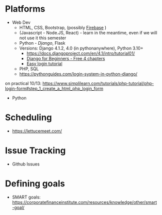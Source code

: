 # Platforms
- Web Dev
	-  HTML, CSS, Bootstrap, (possibly [Firebase](https://github.com/firebase/firebaseui-web) )
	- (Javascript - Node.JS, React) - learn in the meantime, even if we will not use it this semester
	- Python - *Django*, Flask
	- Versions: Django 4.1.2, 4.0 (in pythonanywhere), Python 3.10+
		- https://docs.djangoproject.com/en/4.1/intro/tutorial01/
		- [Django for Beginners - Free 4 chapters](https://djangoforbeginners.com/introduction/)
		- [Easy login tutorial](https://learndjango.com/tutorials/django-login-and-logout-tutorial)
	- PHP, SQL
	- https://pythonguides.com/login-system-in-python-django/

on practical 10/13: https://www.simplilearn.com/tutorials/php-tutorial/php-login-form#step_1_create_a_html_php_login_form
- Python

# Scheduling
- https://lettucemeet.com/

# Issue Tracking
- Github Issues


# Defining goals
- SMART goals: https://corporatefinanceinstitute.com/resources/knowledge/other/smart-goal/
